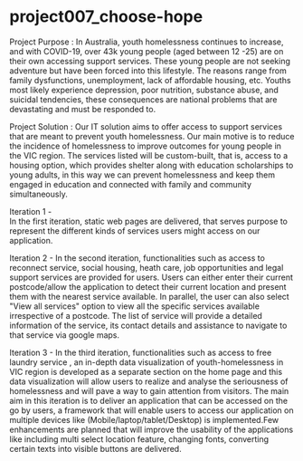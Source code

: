 # project007_choose-hope

Project Purpose : In Australia, youth homelessness continues to increase, and with COVID-19, over 43k young
people (aged between 12 -25) are on their own accessing support services. These young people 
are not seeking adventure but have been forced into this lifestyle. The reasons
range from family dysfunctions, unemployment, lack of affordable housing, etc. Youths most
likely experience depression, poor nutrition, substance abuse, and suicidal tendencies, these
consequences are national problems that are devastating and must be responded to.

Project Solution :  Our IT solution aims to offer access to support services that are meant to prevent youth
homelessness. Our main motive is to reduce the incidence of homelessness to improve
outcomes for young people in the VIC region. The services listed will be custom-built, that is,
access to a housing option, which provides shelter along with education scholarships to young
adults, in this way we can prevent homelessness and keep them engaged in education and
connected with family and community simultaneously.

Iteration 1 -  
In the first iteration, static web pages are delivered, that serves purpose to represent the different kinds of services users might access on our application.

Iteration 2 -
In the second iteration, functionalities such as access to reconnect service, social housing, heath care, job opportunities and legal support services are provided for users. 
Users can either enter their current postcode/allow the application to detect their current location and present them with the nearest service available. In parallel, the user can also select "View all services" option to view all the specific services available irrespective of a postcode. The list of service will provide a detailed information of the service, its contact details and assistance to navigate to that service via google maps.

Iteration 3 - 
In the third iteration, functionalities such as access to free laundry service , an in-depth data visualization of youth-homelessness in VIC region is developed as a separate section on  the home page and this data visualization will allow users to realize and analyse the seriousness of homelessness and will pave a way to gain attention from visitors. The main aim in this iteration is to deliver an application that can be accessed on the go by users, a framework that will enable users to access our application on multiple devices like (Mobile/laptop/tablet/Desktop) is implemented.Few enhancements are planned that will improve the usability of the applications like including multi select location feature, changing fonts, converting certain texts into visible buttons are delivered.

